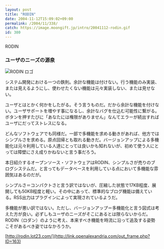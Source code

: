 ```yaml
---
layout: post
title: "RODIN"
date: 2004-11-12T15:09:02+09:00
permalink: /2004/11/338/
catch: https://image.moongift.jp/intro/20041112-rodin.gif
id: 380
---
```

RODIN  
<!--more-->

### ユーザのニーズの源泉
  

![RODIN ロゴ](https://image.moongift.jp/intro/20041112-rodin.gif "RODIN ロゴ")

  

システム開発における一つの鉄則。余計な機能は付けない。行う機能のみ実装、または見えるようにし、使わせたくない機能は元々実装しない、または見せない。

  

ユーザとはとかく何かをしたがる。そう言うものだ。だから余計な機能を付けない。ユーザサポートを増やす事になるし、余計なバグを仕込む可能性に繋がる。ボタンを押すたびに「あなたには権限がありません」なんてエラーが続出すればユーザにだってストレスになる。

  

どんなソフトウェアでも同様だ。一部で多機能を求める動きがあれば、他方ではシンプルさを求める。原点回帰とも取れる動きだ。バージョンアップによる多機能化は元々利用している人達にとっては良いかも知れないが、初めて使う人にとっては障壁にさえ成りかねないと言う事だろう。

  

本日紹介するオープンソース・ソフトウェアはRODIN、シンプルさが売りのブログシステムだ。と言ってもデータベースを利用している点において多機能な雰囲気はあるのだが。

  

シンプルさ＝コンパクトさと言う訳ではないが、圧縮した状態で17KB程度、展開しても50KB程度と軽い。その中にあって、標準的なブログ機能は備えている。RSS出力はプラグインによって実現されているようだ。

  

多機能が悪い訳ではない。ただし、バージョンアップ＝多機能化と言う図式は考えた方が良い。必ずしもユーザのニーズがそこにあるとは限らないからだ。RODIN（ロダン）のように考え、本来すべき機能を時流に沿って追及する姿勢こそがあるべき姿ではなかろうか。

  

[http://rodin.lot23.com/](http://link.openalexandria.com/out_frame.php?ID=163)

